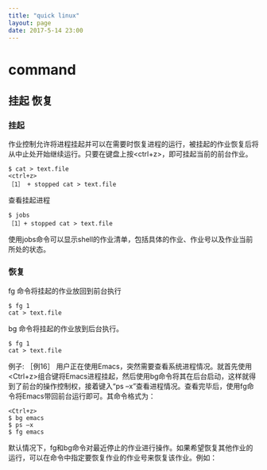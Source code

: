 ```yaml
---
title: "quick linux"
layout: page
date: 2017-5-14 23:00
---
```


# command


## 挂起 恢复

### 挂起

作业控制允许将进程挂起并可以在需要时恢复进程的运行，被挂起的作业恢复后将从中止处开始继续运行。只要在键盘上按<ctrl+z>，即可挂起当前的前台作业。

```
$ cat > text.file
<ctrl+z>
［1］ + stopped cat > text.file
```

查看挂起进程
```
$ jobs
［1］+ stopped cat > text.file
```
使用jobs命令可以显示shell的作业清单，包括具体的作业、作业号以及作业当前所处的状态。

### 恢复

fg 命令将挂起的作业放回到前台执行
```
$ fg 1
cat > text.file
```

bg 命令将挂起的作业放到后台执行。
```
$ fg 1
cat > text.file
```

例子:
［例16］ 用户正在使用Emacs，突然需要查看系统进程情况。就首先使用<Ctrl+z>组合键将Emacs进程挂起，然后使用bg命令将其在后台启动，这样就得到了前台的操作控制权，接着键入“ps –x”查看进程情况。查看完毕后，使用fg命令将Emacs带回前台运行即可。其命令格式为：

```
<Ctrl+z>
$ bg emacs
$ ps –x
$ fg emacs
```

默认情况下，fg和bg命令对最近停止的作业进行操作。如果希望恢复其他作业的运行，可以在命令中指定要恢复作业的作业号来恢复该作业。例如：


